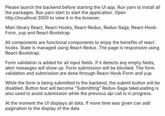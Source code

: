 Please launch the backend before starting the UI app. Run yarn to install all the packages. 
Run yarn start to start the application. Open http://localhost:3000 to view it in the browser.

Main library React, React-Hooks, React-Redux, Redux-Saga, React-Hook-Form, yup and React-Bootstrap

All components are functional components to enjoy the benefits of react hooks. State is managed using React-Redux. The page is responsive using React-Bootstrap.

Form validation is added for all input fields. If it detects any empty fields, alert mesasges will show up. Form submission will be blocked. The form validation and submission are done through React-Hook-Form and yup

While the form is being submitted to the backend, the submit button will be disabled. Button text will become "Submitting" Redux-Saga takeLeading is also used to avoid submission while the previous api call is in progress.

At the moment the UI displays all data. If more time was given can add pagination to the display of the data
